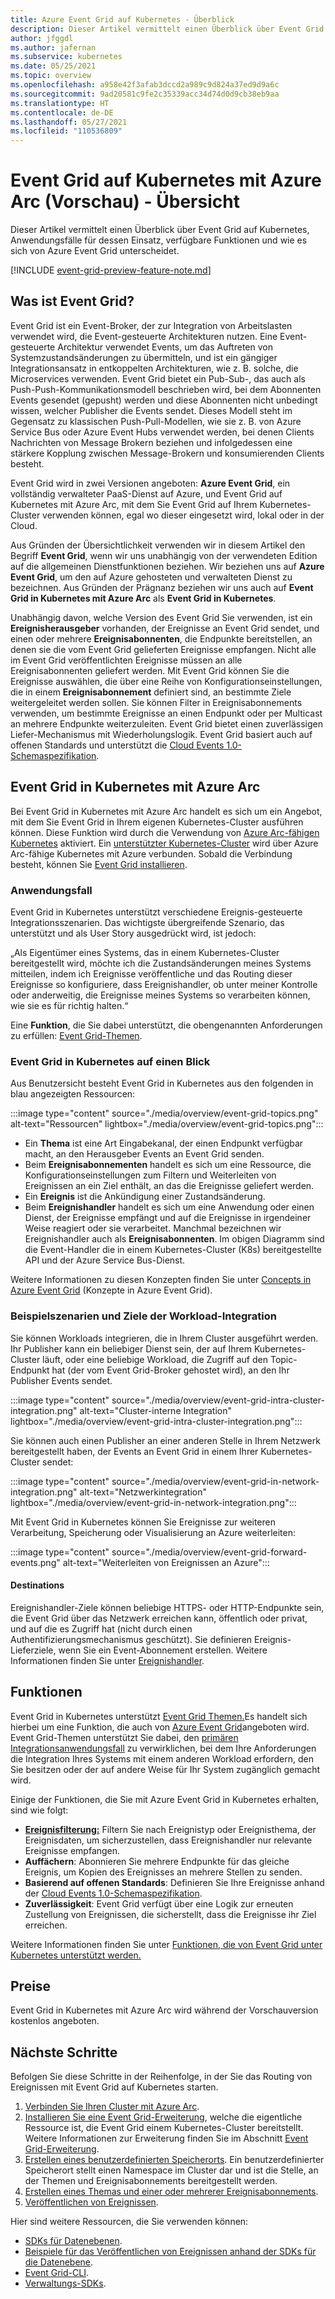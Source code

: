 ```yaml
---
title: Azure Event Grid auf Kubernetes - Überblick
description: Dieser Artikel vermittelt einen Überblick über Event Grid auf Kubernetes mit Azure Arc.
author: jfggdl
ms.author: jafernan
ms.subservice: kubernetes
ms.date: 05/25/2021
ms.topic: overview
ms.openlocfilehash: a958e42f3afab3dccd2a989c9d824a37ed9d9a6c
ms.sourcegitcommit: 9ad20581c9fe2c35339acc34d74d0d9cb38eb9aa
ms.translationtype: HT
ms.contentlocale: de-DE
ms.lasthandoff: 05/27/2021
ms.locfileid: "110536809"
---
```

# <a name="event-grid-on-kubernetes-with-azure-arc-preview---overview"></a>Event Grid auf Kubernetes mit Azure Arc (Vorschau) - Übersicht
Dieser Artikel vermittelt einen Überblick über Event Grid auf Kubernetes, Anwendungsfälle für dessen Einsatz, verfügbare Funktionen und wie es sich von Azure Event Grid unterscheidet.

[!INCLUDE [event-grid-preview-feature-note.md](../../../includes/event-grid-preview-feature-note.md)]

## <a name="what-is-event-grid"></a>Was ist Event Grid?
Event Grid ist ein Event-Broker, der zur Integration von Arbeitslasten verwendet wird, die Event-gesteuerte Architekturen nutzen. Eine Event-gesteuerte Architektur verwendet Events, um das Auftreten von Systemzustandsänderungen zu übermitteln, und ist ein gängiger Integrationsansatz in entkoppelten Architekturen, wie z. B. solche, die Microservices verwenden. Event Grid bietet ein Pub-Sub-, das auch als Push-Push-Kommunikationsmodell beschrieben wird, bei dem Abonnenten Events gesendet (gepusht) werden und diese Abonnenten nicht unbedingt wissen, welcher Publisher die Events sendet. Dieses Modell steht im Gegensatz zu klassischen Push-Pull-Modellen, wie sie z. B. von Azure Service Bus oder Azure Event Hubs verwendet werden, bei denen Clients Nachrichten von Message Brokern beziehen und infolgedessen eine stärkere Kopplung zwischen Message-Brokern und konsumierenden Clients besteht.

Event Grid wird in zwei Versionen angeboten: **Azure Event Grid**, ein vollständig verwalteter PaaS-Dienst auf Azure, und Event Grid auf Kubernetes mit Azure Arc, mit dem Sie Event Grid auf Ihrem Kubernetes-Cluster verwenden können, egal wo dieser eingesetzt wird, lokal oder in der Cloud. 

Aus Gründen der Übersichtlichkeit verwenden wir in diesem Artikel den Begriff **Event Grid**, wenn wir uns unabhängig von der verwendeten Edition auf die allgemeinen Dienstfunktionen beziehen. Wir beziehen uns auf **Azure Event Grid**, um den auf Azure gehosteten und verwalteten Dienst zu bezeichnen. Aus Gründen der Prägnanz beziehen wir uns auch auf **Event Grid in Kubernetes mit Azure Arc** als **Event Grid in Kubernetes**.

Unabhängig davon, welche Version des Event Grid Sie verwenden, ist ein **Ereignisherausgeber** vorhanden, der Ereignisse an Event Grid sendet, und einen oder mehrere **Ereignisabonnenten**, die Endpunkte bereitstellen, an denen sie die vom Event Grid gelieferten Ereignisse empfangen. Nicht alle im Event Grid veröffentlichten Ereignisse müssen an alle Ereignisabonnenten geliefert werden. Mit Event Grid können Sie die Ereignisse auswählen, die über eine Reihe von Konfigurationseinstellungen, die in einem **Ereignisabonnement** definiert sind, an bestimmte Ziele weitergeleitet werden sollen. Sie können Filter in Ereignisabonnements verwenden, um bestimmte Ereignisse an einen Endpunkt oder per Multicast an mehrere Endpunkte weiterzuleiten. Event Grid bietet einen zuverlässigen Liefer-Mechanismus mit Wiederholungslogik. Event Grid basiert auch auf offenen Standards und unterstützt die [Cloud Events 1.0-Schemaspezifikation](https://github.com/cloudevents/spec/blob/master/spec.md).


## <a name="event-grid-on-kubernetes-with-azure-arc"></a>Event Grid in Kubernetes mit Azure Arc
Bei Event Grid in Kubernetes mit Azure Arc handelt es sich um ein Angebot, mit dem Sie Event Grid in Ihrem eigenen Kubernetes-Cluster ausführen können. Diese Funktion wird durch die Verwendung von [Azure Arc-fähigen Kubernetes](../../azure-arc/kubernetes/overview.md) aktiviert. Ein [unterstützter Kubernetes-Cluster](install-k8s-extension.md#supported-kubernetes-distributions) wird über Azure Arc-fähige Kubernetes mit Azure verbunden. Sobald die Verbindung besteht, können Sie [Event Grid installieren](install-k8s-extension.md). 

### <a name="use-case"></a>Anwendungsfall
Event Grid in Kubernetes unterstützt verschiedene Ereignis-gesteuerte Integrationsszenarien. Das wichtigste übergreifende Szenario, das unterstützt und als User Story ausgedrückt wird, ist jedoch:

„Als Eigentümer eines Systems, das in einem Kubernetes-Cluster bereitgestellt wird, möchte ich die Zustandsänderungen meines Systems mitteilen, indem ich Ereignisse veröffentliche und das Routing dieser Ereignisse so konfiguriere, dass Ereignishandler, ob unter meiner Kontrolle oder anderweitig, die Ereignisse meines Systems so verarbeiten können, wie sie es für richtig halten.“

Eine **Funktion**, die Sie dabei unterstützt, die obengenannten Anforderungen zu erfüllen: [Event Grid-Themen](/rest/api/eventgrid/version2020-10-15-preview/topics).

### <a name="event-grid-on-kubernetes-at-a-glance"></a>Event Grid in Kubernetes auf einen Blick
Aus Benutzersicht besteht Event Grid in Kubernetes aus den folgenden in blau angezeigten Ressourcen:

:::image type="content" source="./media/overview/event-grid-topics.png" alt-text="Ressourcen" lightbox="./media/overview/event-grid-topics.png":::

* Ein **Thema** ist eine Art Eingabekanal, der einen Endpunkt verfügbar macht, an den Herausgeber Events an Event Grid senden.
* Beim **Ereignisabonnementen** handelt es sich um eine Ressource, die Konfigurationseinstellungen zum Filtern und Weiterleiten von Ereignissen an ein Ziel enthält, an das die Ereignisse geliefert werden.
* Ein **Ereignis** ist die Ankündigung einer Zustandsänderung.
* Beim **Ereignishandler** handelt es sich um eine Anwendung oder einen Dienst, der Ereignisse empfängt und auf die Ereignisse in irgendeiner Weise reagiert oder sie verarbeitet. Manchmal bezeichnen wir Ereignishandler auch als **Ereignisabonnenten**. Im obigen Diagramm sind die Event-Handler die in einem Kubernetes-Cluster (K8s) bereitgestellte API und der Azure Service Bus-Dienst.

Weitere Informationen zu diesen Konzepten finden Sie unter [Concepts in Azure Event Grid](concepts.md) (Konzepte in Azure Event Grid).

### <a name="sample-workload-integration-scenarios-and-destinations"></a>Beispielszenarien und Ziele der Workload-Integration

Sie können Workloads integrieren, die in Ihrem Cluster ausgeführt werden. Ihr Publisher kann ein beliebiger Dienst sein, der auf Ihrem Kubernetes-Cluster läuft, oder eine beliebige Workload, die Zugriff auf den Topic-Endpunkt hat (der vom Event Grid-Broker gehostet wird), an den Ihr Publisher Events sendet.

:::image type="content" source="./media/overview/event-grid-intra-cluster-integration.png" alt-text="Cluster-interne Integration" lightbox="./media/overview/event-grid-intra-cluster-integration.png":::


Sie können auch einen Publisher an einer anderen Stelle in Ihrem Netzwerk bereitgestellt haben, der Events an Event Grid in einem Ihrer Kubernetes-Cluster sendet:

:::image type="content" source="./media/overview/event-grid-in-network-integration.png" alt-text="Netzwerkintegration" lightbox="./media/overview/event-grid-in-network-integration.png":::

Mit Event Grid in Kubernetes können Sie Ereignisse zur weiteren Verarbeitung, Speicherung oder Visualisierung an Azure weiterleiten:

:::image type="content" source="./media/overview/event-grid-forward-events.png" alt-text="Weiterleiten von Ereignissen an Azure":::

#### <a name="destinations"></a>Destinations
Ereignishandler-Ziele können beliebige HTTPS- oder HTTP-Endpunkte sein, die Event Grid über das Netzwerk erreichen kann, öffentlich oder privat, und auf die es Zugriff hat (nicht durch einen Authentifizierungsmechanismus geschützt). Sie definieren Ereignis-Lieferziele, wenn Sie ein Event-Abonnement erstellen. Weitere Informationen finden Sie unter [Ereignishandler](event-handlers.md). 

## <a name="features"></a>Funktionen
Event Grid in Kubernetes unterstützt [Event Grid Themen.](/rest/api/eventgrid/version2020-10-15-preview/topics)Es handelt sich hierbei um eine Funktion, die auch von [Azure Event Grid](../custom-topics.md)angeboten wird. Event Grid-Themen unterstützt Sie dabei, den [primären Integrationsanwendungsfall](#use-case) zu verwirklichen, bei dem Ihre Anforderungen die Integration Ihres Systems mit einem anderen Workload erfordern, den Sie besitzen oder der auf andere Weise für Ihr System zugänglich gemacht wird.

Einige der Funktionen, die Sie mit Azure Event Grid in Kubernetes erhalten, sind wie folgt:

* **[Ereignisfilterung:](filter-events.md)** Filtern Sie nach Ereignistyp oder Ereignisthema, der Ereignisdaten, um sicherzustellen, dass Ereignishandler nur relevante Ereignisse empfangen.
* **Auffächern**: Abonnieren Sie mehrere Endpunkte für das gleiche Ereignis, um Kopien des Ereignisses an mehrere Stellen zu senden.
* **Basierend auf offenen Standards**: Definieren Sie Ihre Ereignisse anhand der [Cloud Events 1.0-Schemaspezifikation](https://github.com/cloudevents/spec/blob/master/spec.md).
* **Zuverlässigkeit**: Event Grid verfügt über eine Logik zur erneuten Zustellung von Ereignissen, die sicherstellt, dass die Ereignisse ihr Ziel erreichen.

Weitere Informationen finden Sie unter [Funktionen, die von Event Grid unter Kubernetes unterstützt werden.](features.md)

## <a name="pricing"></a>Preise 
Event Grid in Kubernetes mit Azure Arc wird während der Vorschauversion kostenlos angeboten.

## <a name="next-steps"></a>Nächste Schritte
Befolgen Sie diese Schritte in der Reihenfolge, in der Sie das Routing von Ereignissen mit Event Grid auf Kubernetes starten.

1. [Verbinden Sie Ihren Cluster mit Azure Arc](../../azure-arc/kubernetes/quickstart-connect-cluster.md).
1. [Installieren Sie eine Event Grid-Erweiterung](install-k8s-extension.md), welche die eigentliche Ressource ist, die Event Grid einem Kubernetes-Cluster bereitstellt. Weitere Informationen zur Erweiterung finden Sie im Abschnitt [Event Grid-Erweiterung](install-k8s-extension.md#event-grid-extension). 
1. [Erstellen eines benutzerdefinierten Speicherorts](../../azure-arc/kubernetes/custom-locations.md). Ein benutzerdefinierter Speicherort stellt einen Namespace im Cluster dar und ist die Stelle, an der Themen und Ereignisabonnements bereitgestellt werden.
1. [Erstellen eines Themas und einer oder mehrerer Ereignisabonnements](create-topic-subscription.md).
1. [Veröffentlichen von Ereignissen](create-topic-subscription.md).

Hier sind weitere Ressourcen, die Sie verwenden können:

* [SDKs für Datenebenen](../sdk-overview.md#data-plane-sdks).
* [Beispiele für das Veröffentlichen von Ereignissen anhand der SDKs für die Datenebene](https://devblogs.microsoft.com/azure-sdk/event-grid-ga/).
* [Event Grid-CLI](/cli/azure/eventgrid).
* [Verwaltungs-SDKs](../sdk-overview.md#management-sdks).